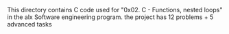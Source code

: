 This directory contains C code used for "0x02. C - Functions, nested loops"
in the alx Software engineering program.
the project has 12 problems + 5 advanced tasks
